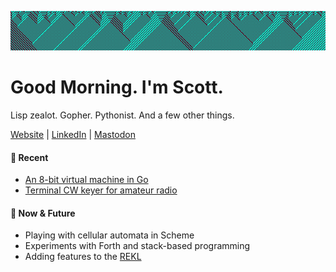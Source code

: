 ![Wolfram Header](wolfram-header.png)

# Good Morning.  I'm Scott. 

Lisp zealot. Gopher. Pythonist. And a few other things.

[Website](https://www.smmcleod.com/) | [LinkedIn](https://www.linkedin.com/in/scottmmcleodjr/) | [Mastodon](https://fosstodon.org/@smm)

#### 🔨 **Recent**

- [An 8-bit virtual machine in Go](https://github.com/scottmcleodjr/gebvm)
- [Terminal CW keyer for amateur radio](https://github.com/scottmcleodjr/rekl)

#### 🌱 **Now & Future**

- Playing with cellular automata in Scheme
- Experiments with Forth and stack-based programming
- Adding features to the [REKL](https://github.com/scottmcleodjr/rekl)  